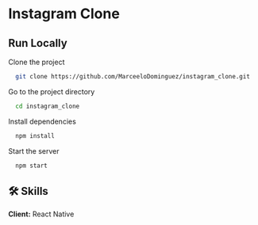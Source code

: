# Instagram Clone

## Run Locally

Clone the project

```bash
  git clone https://github.com/MarceeloDominguez/instagram_clone.git
```

Go to the project directory

```bash
  cd instagram_clone
```

Install dependencies

```bash
  npm install
```

Start the server

```bash
  npm start
```

## 🛠 Skills
**Client:** React Native
